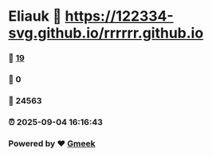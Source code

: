 # Eliauk :link: https://122334-svg.github.io/rrrrrr.github.io 
### :page_facing_up: [19](https://122334-svg.github.io/rrrrrr.github.io/tag.html) 
### :speech_balloon: 0 
### :hibiscus: 24563 
### :alarm_clock: 2025-09-04 16:16:43 
### Powered by :heart: [Gmeek](https://github.com/Meekdai/Gmeek)
